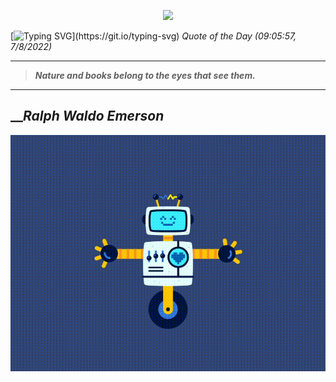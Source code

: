 <p align='center'><img src='https://komarev.com/ghpvc/?username=hungpurdie&label=Total+Vistors&color=brightgreen&style=plastic'></p> 

[![Typing SVG](https://readme-typing-svg.herokuapp.com?font=Press+Start+2P&color=C2F784&size=35&width=900&height=100&lines=Hello+World%2C+I'm+Hung+!)](https://git.io/typing-svg) 
 _Quote of the Day (09:05:57, 7/8/2022)_
___
>**_Nature and books belong to the eyes that see them._**
___

## __**_Ralph Waldo Emerson_**

![RobotDance](src/assets/images/robot-dancing-dribble.gif?style=center)
